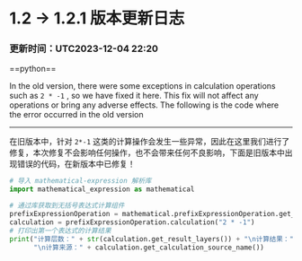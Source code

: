 # 1.2 -> 1.2.1 版本更新日志

### 更新时间：UTC2023-12-04 22:20

==python==

In the old version, there were some exceptions in calculation operations such as `2 * -1` , so we have fixed it here.
This fix will not affect any operations or bring any adverse effects. The following is the code where the error occurred
in the old version

----

在旧版本中，针对 `2*-1` 这类的计算操作会发生一些异常，因此在这里我们进行了修复，本次修复不会影响任何操作，也不会带来任何不良影响，下面是旧版本中出现错误的代码，在新版本中已修复！

```python
# 导入 mathematical-expression 解析库
import mathematical_expression as mathematical

# 通过库获取到无括号表达式计算组件
prefixExpressionOperation = mathematical.prefixExpressionOperation.get_instance("prefixExpressionOperation")
calculation = prefixExpressionOperation.calculation("2 * -1")
# 打印出第一个表达式的计算结果
print("计算层数：" + str(calculation.get_result_layers()) + "\n计算结果：" + str(calculation.get_result()) +
      "\n计算来源：" + calculation.get_calculation_source_name())
```
